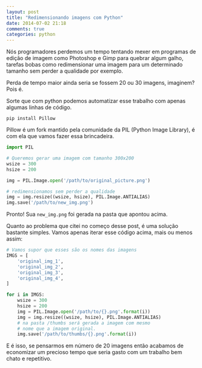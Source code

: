 ```yaml
---
layout: post
title: "Redimensionando imagens com Python"
date: 2014-07-02 21:18
comments: true
categories: python
---
```

<!--more-->

Nós programadores perdemos um tempo tentando mexer em programas de edição de imagem como Photoshop e Gimp para 
quebrar algum galho, tarefas bobas como redimensionar uma imagem para um determinado tamanho sem perder a qualidade por exemplo.

Perda de tempo maior ainda seria se fossem 20 ou 30 imagens, imaginem? Pois é.

Sorte que com python podemos automatizar esse trabalho com apenas algumas linhas de código.

```
pip install Pillow 
```

Pillow é um fork mantido pela comunidade da PIL (Python Image Library), é com ela que vamos fazer essa brincadeira.

```python
import PIL

# Queremos gerar uma imagem com tamanho 300x200
wsize = 300
hsize = 200

img = PIL.Image.open('/path/to/original_picture.png')

# redimensionamos sem perder a qualidade
img = img.resize((wsize, hsize), PIL.Image.ANTIALIAS)
img.save('/path/to/new_img.png')
```

Pronto! Sua `new_img.png` foi gerada na pasta que apontou acima.

Quanto ao problema que citei no começo desse post, é uma solução bastante simples. Vamos apenas iterar esse código acima, mais ou menos assim:

```python
# Vamos supor que esses são os nomes das imagens
IMGS = [
    'original_img_1',
    'original_img_2',
    'original_img_3',
    'original_img_4',
]

for i in IMGS:
    wsize = 300
    hsize = 200
    img = PIL.Image.open('/path/to/{}.png'.format(i))
    img = img.resize((wsize, hsize), PIL.Image.ANTIALIAS)
    # na pasta /thumbs será gerada a imagem com mesmo 
    # nome que a imagem original.
    img.save('/path/to/thumbs/{}.png'.format(i))
```

E é isso, se pensarmos em número de 20 imagens então acabamos de economizar um precioso tempo que seria gasto com um trabalho bem chato e repetitivo.
